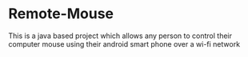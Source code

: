 # Remote-Mouse
This is a java based project which allows any person to control their computer mouse using their android smart phone over a wi-fi network
